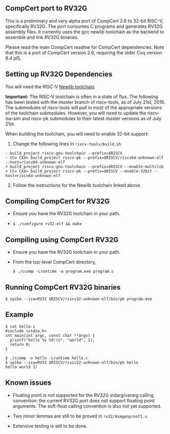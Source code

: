 ## CompCert port to RV32G
This is a preliminary and very alpha port of CompCert 2.6 to 32-bit
RISC-V, specifically RV32G.  The port consumes C programs and
generates RV32G assembly files.  It currently uses the gcc newlib
toolchain as the backend to assemble and link RV32G binaries.

Please read the main CompCert readme for CompCert dependencies.  Note
that this is a port of CompCert version 2.6, requiring the older Coq
version 8.4 pl5.

## Setting up RV32G Dependencies

You will need the RISC-V [Newlib toolchain](https://github.com/riscv/riscv-tools/blob/master/README.md#newlibman).

**Important:** The RISC-V toolchain is often in a state of flux.  The
following has been tested with the _master_ branch of riscv-tools, as
of July 21st, 2016.  The submodules of riscv-tools will pull in most
of the appropriate versions of the toolchain submodules.  However, you
will need to update the riscv-isa-sim and riscv-pk submodules to their
latest _master_ versions as of July 21st.

When building the toolchain, you will need to enable 32-bit support:

1. Change the following lines in `riscv-tools/build.sh`
```
- build_project riscv-gnu-toolchain --prefix=$RISCV
- CC= CXX= build_project riscv-pk --prefix=$RISCV/riscv64-unknown-elf --host=riscv64-unknown-elf
+ build_project riscv-gnu-toolchain --prefix=$RISCV --enable-multilib
+ CC= CXX= build_project riscv-pk --prefix=$RISCV --enable-32bit --host=riscv64-unknown-elf
```

2. Follow the instructions for the Newlib toolchain linked above.

## Compiling CompCert for RV32G

* Ensure you have the RV32G toolchain in your path.

* `$ ./configure rv32-elf && make`

## Compiling using CompCert RV32G

* Ensure you have the RV32G toolchain in your path.

* From the top-level CompCert directory,

  `$ ./ccomp -Lruntime -o program.exe program.c`

## Running CompCert RV32G binaries

  `$ spike --isa=RV32 $RISCV/riscv32-unknown-elf/bin/pk program.exe`

## Example

```
$ cat hello.c
#include <stdio.h>
int main(int argc, const char **argv) {
  printf("hello %s %d!\n", "world", 1);
  return 0;
}

$ ./ccomp -o hello -Lruntime hello.c
$ spike --isa=RV32 $RISCV/riscv32-unknown-elf/bin/pk hello
hello world 1!
```

## Known issues

* Floating point is not supported for the RV32G stdarg/vararg calling
  convention: the current RV32G port does not support floating point
  arguments.  The soft-float calling convention is also not yet
  supported.

* Two minor lemmas are still to be proved in `rv32/Asmgenproof1.v`.

* Extensive testing is still to be done.
